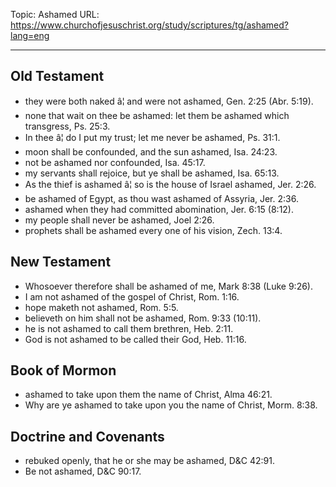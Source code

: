Topic: Ashamed
URL: https://www.churchofjesuschrist.org/study/scriptures/tg/ashamed?lang=eng

---

## Old Testament

- they were both naked â¦ and were not ashamed, Gen. 2:25 (Abr. 5:19).
- none that wait on thee be ashamed: let them be ashamed which transgress, Ps. 25:3.
- In thee â¦ do I put my trust; let me never be ashamed, Ps. 31:1.
- moon shall be confounded, and the sun ashamed, Isa. 24:23.
- not be ashamed nor confounded, Isa. 45:17.
- my servants shall rejoice, but ye shall be ashamed, Isa. 65:13.
- As the thief is ashamed â¦ so is the house of Israel ashamed, Jer. 2:26.
- be ashamed of Egypt, as thou wast ashamed of Assyria, Jer. 2:36.
- ashamed when they had committed abomination, Jer. 6:15 (8:12).
- my people shall never be ashamed, Joel 2:26.
- prophets shall be ashamed every one of his vision, Zech. 13:4.

## New Testament

- Whosoever therefore shall be ashamed of me, Mark 8:38 (Luke 9:26).
- I am not ashamed of the gospel of Christ, Rom. 1:16.
- hope maketh not ashamed, Rom. 5:5.
- believeth on him shall not be ashamed, Rom. 9:33 (10:11).
- he is not ashamed to call them brethren, Heb. 2:11.
- God is not ashamed to be called their God, Heb. 11:16.

## Book of Mormon

- ashamed to take upon them the name of Christ, Alma 46:21.
- Why are ye ashamed to take upon you the name of Christ, Morm. 8:38.

## Doctrine and Covenants

- rebuked openly, that he or she may be ashamed, D&C 42:91.
- Be not ashamed, D&C 90:17.

